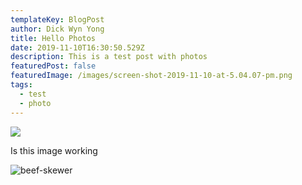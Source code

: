 ```yaml
---
templateKey: BlogPost
author: Dick Wyn Yong
title: Hello Photos
date: 2019-11-10T16:30:50.529Z
description: This is a test post with photos
featuredPost: false
featuredImage: /images/screen-shot-2019-11-10-at-5.04.07-pm.png
tags:
  - test
  - photo
---
```

![](/images/20191106_195936.jpg)

Is this image working

![beef-skewer](/images/20191107_184843.jpg)
